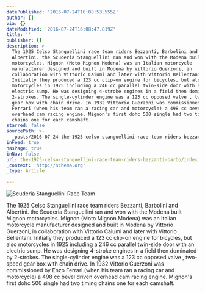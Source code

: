 ```yaml
---
datePublished: '2016-07-24T16:08:53.555Z'
author: []
via: {}
dateModified: '2016-07-24T16:08:47.819Z'
title: ''
publisher: {}
description: >-
  The 1925 Celso Stanguellini race team riders Bezzanti, Barbolini and
  Albertini. the Scuderia Stanguellini ran and won with the Modena built Mignon
  motorcycles. Mignon (Moto Mignon Modena) was an Italian motorcycle
  manufacturer designed and built in Modena by Vittorio Guerzoni, in
  collaboration with Vittorio Caiumi and later with Vittorio Bellentani.
  Initially they produced a 123 cc clip-on engine for bicycles, but also
  motorcycles in 1925 including a 246 cc parallel twin-side door with an
  electric sump. He was designing 4-stroke engines in a field then dominated by
  2-strokes. The single-cylinder engine was a 123 cc opposed valve , two-speed
  gear box with chain drive. In 1932 Vittorio Guerzoni was commissioned by Enzo
  Ferrari (when his team ran a racing car and motorcycle) a 498 cc bevel driven
  overhead cam racing engine. Mignon's first dohc 500 single had two timing
  chains one for each camshaft. 
starred: false
sourcePath: >-
  _posts/2016-07-24-the-1925-celso-stanguellini-race-team-riders-bezzanti-barbo.md
inFeed: true
hasPage: true
inNav: false
url: the-1925-celso-stanguellini-race-team-riders-bezzanti-barbo/index.html
_context: 'http://schema.org'
_type: Article

---
```

![Scuderia Stanguellini Race Team](https://the-grid-user-content.s3-us-west-2.amazonaws.com/b4a0a7b7-092e-4cfa-a5b5-f1dc86771fb4.png)

The 1925 Celso Stanguellini race team riders Bezzanti, Barbolini and Albertini. the Scuderia Stanguellini ran and won with the Modena built Mignon motorcycles. Mignon (Moto Mignon Modena) was an Italian motorcycle manufacturer designed and built in Modena by Vittorio Guerzoni, in collaboration with Vittorio Caiumi and later with Vittorio Bellentani. Initially they produced a 123 cc clip-on engine for bicycles, but also motorcycles in 1925 including a 246 cc parallel twin-side door with an electric sump. He was designing 4-stroke engines in a field then dominated by 2-strokes. The single-cylinder engine was a 123 cc opposed valve , two-speed gear box with chain drive. In 1932 Vittorio Guerzoni was commissioned by Enzo Ferrari (when his team ran a racing car and motorcycle) a 498 cc bevel driven overhead cam racing engine. Mignon's first dohc 500 single had two timing chains one for each camshaft.